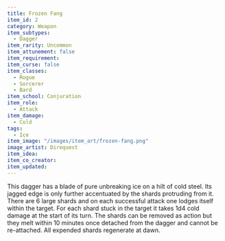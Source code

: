 ```yaml
---
title: Frozen Fang
item_id: 2
category: Weapon
item_subtypes:
  - Dagger
item_rarity: Uncommon
item_attunement: false
item_requirement:
item_curse: false
item_classes:
  - Rogue
  - Sorcerer
  - Bard
item_school: Conjuration
item_role:
  - Attack
item_damage:
  - Cold
tags:
  - Ice
item_image: "/images/item_art/frozen-fang.png"
image_artist: Direquest
item_idea:
item_co_creator:
item_updated:
---
```


This dagger has a blade of pure unbreaking ice on a hilt of cold steel. Its jagged edge is only further accentuated by the shards protruding from it. There are 6 large shards and on each successful attack one lodges itself within the target. For each shard stuck in the target it takes 1d4 cold damage at the start of its turn. The shards can be removed as action but they melt within 10 minutes once detached from the dagger and cannot be re-attached. All expended shards regenerate at dawn.
